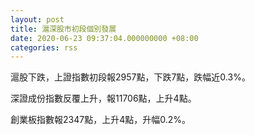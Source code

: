 ```yaml
---
layout: post
title: 滬深股市初段個別發展
date: 2020-06-23 09:37:04.000000000 +08:00
categories: rss
---
```


滬股下跌，上證指數初段報2957點，下跌7點，跌幅近0.3%。

深證成份指數反覆上升，報11706點，上升4點。

創業板指數報2347點，上升4點，升幅0.2%。
